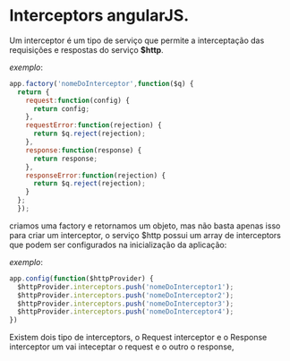 # Interceptors angularJS.

Um interceptor é um tipo de serviço que permite a interceptação das requisições e respostas do serviço <b>$http</b>.

<i>exemplo</i>:
````js
app.factory('nomeDoInterceptor',function($q) {
  return {
    request:function(config) {
      return config;
    },
    requestError:function(rejection) {
      return $q.reject(rejection);
    },
    response:function(response) {
      return response;
    },
    responseError:function(rejection) {
      return $q.reject(rejection);
    }
  };
  });
````

criamos uma factory e retornamos um objeto, mas não basta apenas isso para criar um interceptor, o serviço $http possui um array de interceptors que podem ser configurados na inicialização da aplicação:

<i>exemplo</i>:
````js
app.config(function($httpProvider) {
  $httpProvider.interceptors.push('nomeDoInterceptor1');
  $httpProvider.interceptors.push('nomeDoInterceptor2');
  $httpProvider.interceptors.push('nomeDoInterceptor3');
  $httpProvider.interceptors.push('nomeDoInterceptor4');
})
````

Existem dois tipo de interceptors, o Request interceptor e o Response interceptor um vai inteceptar o request e o outro o response, 

